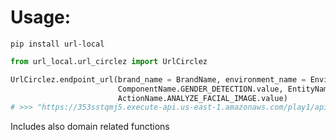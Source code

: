 # Usage:

`pip install url-local`

```python
from url_local.url_circlez import UrlCirclez

UrlCirclez.endpoint_url(brand_name = BrandName, environment_name = EnvironmentName,
                        ComponentName.GENDER_DETECTION.value, EntityName.GENDER_DETECTION.value, ANALYZE_FACIAL_IMAGE_API_VERSION[EnvironmentName],
                        ActionName.ANALYZE_FACIAL_IMAGE.value)
# >>> "https://353sstqmj5.execute-api.us-east-1.amazonaws.com/play1/api/v1/gender-detection/analyzeFacialImage"
```

Includes also domain related functions<br>

